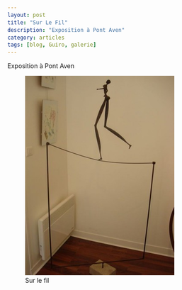 ```yaml
---
layout: post
title: "Sur Le Fil"
description: "Exposition à Pont Aven"
category: articles
tags: [blog, Guiro, galerie]
---
```

Exposition à Pont Aven
<figure>
	<img src="/images/sur-le-fil.jpg">
	<figcaption>Sur le fil</figcaption>
</figure>
